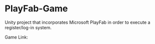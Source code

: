 # PlayFab-Game
Unity project that incorporates Microsoft PlayFab in order to execute a register/log-in system.

Game Link: 
